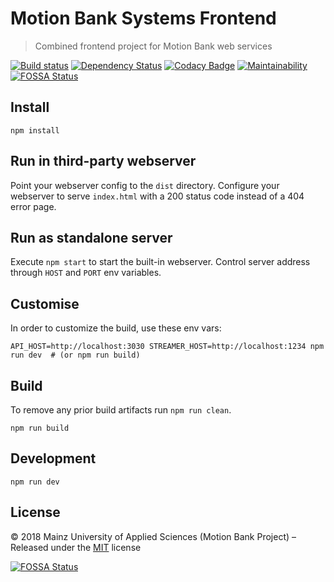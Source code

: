 [comment]: # (ACHTUNG! This is an autogenerated file and will be automatically overwritten)
[comment]: # (To edit its contents please refer to the project dir '.readme')

# Motion Bank Systems Frontend

> Combined frontend project for Motion Bank web services

[![Build status](https://secure.travis-ci.org/motionbank-js/motionbank-systems-frontend.svg)](https://travis-ci.org/motionbank-js/motionbank-systems-frontend)
[![Dependency Status](https://tidelift.com/badges/github/motionbank-js/motionbank-systems-frontend?style=flat)](https://tidelift.com/repo/github/motionbank-js/motionbank-systems-frontend)
[![Codacy Badge](https://api.codacy.com/project/badge/Grade/068aa9defed5426e91e2c2f4c1e2190d)](https://www.codacy.com/app/motionbank-js/motionbank-systems-frontend)
[![Maintainability](https://api.codeclimate.com/v1/badges/cba51f9e40aef7db5dec/maintainability)](https://codeclimate.com/github/motionbank-js/motionbank-systems-frontend/maintainability)
[![FOSSA Status](https://app.fossa.io/api/projects/git%2Bgithub.com%2Fmotionbank-js%2Fmotionbank-systems-frontend.svg?type=shield)](https://app.fossa.io/projects/git%2Bgithub.com%2Fmotionbank-js%2Fmotionbank-systems-frontend?ref=badge_shield)


## Install

```shell
npm install
```

## Run in third-party webserver

Point your webserver config to the ``dist`` directory. Configure your webserver to serve ``index.html`` with a 200 status code instead of a 404 error page.

## Run as standalone server

Execute ``npm start`` to start the built-in webserver. Control server address through ``HOST`` and ``PORT`` env variables.

## Customise

In order to customize the build, use these env vars:

```shell
API_HOST=http://localhost:3030 STREAMER_HOST=http://localhost:1234 npm run dev  # (or npm run build)
``` 

## Build

To remove any prior build artifacts run `npm run clean`.

```shell
npm run build
```

## Development

```shell
npm run dev
```


## License

:copyright: 2018 Mainz University of Applied Sciences (Motion Bank Project) – 
Released under the [MIT](https://github.com/motionbank-js/motionbank-systems-frontend/blob/master/LICENSE) license



[![FOSSA Status](https://app.fossa.io/api/projects/git%2Bgithub.com%2Fmotionbank-js%2Fmotionbank-systems-frontend.svg?type=large)](https://app.fossa.io/projects/git%2Bgithub.com%2Fmotionbank-js%2Fmotionbank-systems-frontend?ref=badge_large)